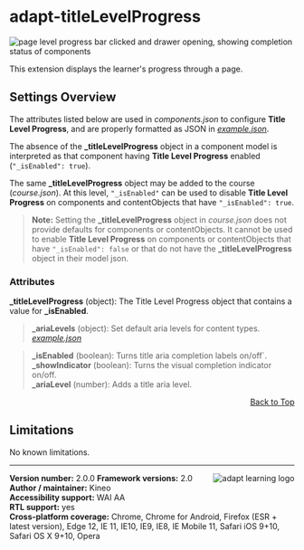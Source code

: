 # adapt-titleLevelProgress  

<img src="https://github.com/cgkineo/adapt-titleLevelProgress/wiki/adapt-clp.gif.gif" alt="page level progress bar clicked and drawer opening, showing completion status of components">    

This extension displays the learner's progress through a page. 

## Settings Overview

The attributes listed below are used in *components.json* to configure **Title Level Progress**, and are properly formatted as JSON in [*example.json*](https://github.com/cgkineo/adapt-titleLevelProgress/blob/master/example.json). 

The absence of the **_titleLevelProgress** object in a component model is interpreted as that component having **Title Level Progress** enabled (`"_isEnabled": true`). 

The same **_titleLevelProgress** object may be added to the course (*course.json*). At this level, `"_isEnabled"` can be used to disable **Title Level Progress** on components and contentObjects that have `"_isEnabled": true`.  
>**Note:** Setting the **_titleLevelProgress** object in *course.json* does not provide defaults for components or contentObjects. It cannot be used to enable **Title Level Progress** on components or contentObjects that have `"_isEnabled": false` or that do not have the **_titleLevelProgress** object in their model json.

### Attributes

**_titleLevelProgress** (object):  The Title Level Progress object that contains a value for **_isEnabled**.  
>**_ariaLevels** (object): Set default aria levels for content types. [*example.json*](https://github.com/cgkineo/adapt-titleLevelProgress/blob/master/example.json)  

>**_isEnabled** (boolean): Turns title aria completion labels on/off`.  
>**_showIndicator** (boolean): Turns the visual completion indicator on/off.  
>**_ariaLevel** (number): Adds a title aria level.  
  
<div float align=right><a href="#top">Back to Top</a></div> 

## Limitations
 
No known limitations.  

----------------------------
**Version number:**  2.0.0   <a href="https://community.adaptlearning.org/" target="_blank"><img src="https://github.com/adaptlearning/documentation/blob/master/04_wiki_assets/plug-ins/images/adapt-logo-mrgn-lft.jpg" alt="adapt learning logo" align="right"></a> 
**Framework versions:**  2.0     
**Author / maintainer:** Kineo   
**Accessibility support:** WAI AA   
**RTL support:** yes  
**Cross-platform coverage:** Chrome, Chrome for Android, Firefox (ESR + latest version), Edge 12, IE 11, IE10, IE9, IE8, IE Mobile 11, Safari iOS 9+10, Safari OS X 9+10, Opera    
